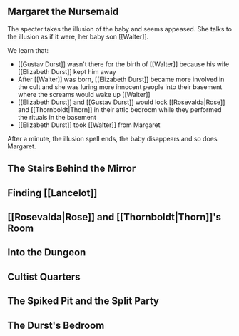 ## Margaret the Nursemaid
The specter takes the illusion of the baby and seems appeased. She talks to the illusion as if it were, her baby son [[Walter]].

We learn that:
- [[Gustav Durst]] wasn't there for the birth of [[Walter]] because his wife [[Elizabeth Durst]] kept him away
- After [[Walter]] was born, [[Elizabeth Durst]] became more involved in the cult and she was luring more innocent people into their basement where the screams would wake up [[Walter]]
- [[Elizabeth Durst]] and [[Gustav Durst]] would lock [[Rosevalda|Rose]] and [[Thornboldt|Thorn]] in their attic bedroom while they performed the rituals in the basement
- [[Elizabeth Durst]] took [[Walter]] from Margaret

After a minute, the illusion spell ends, the baby disappears and so does Margaret.

## The Stairs Behind the Mirror

## Finding [[Lancelot]]

## [[Rosevalda|Rose]] and [[Thornboldt|Thorn]]'s Room

## Into the Dungeon

## Cultist Quarters

## The Spiked Pit and the Split Party

## The Durst's Bedroom
